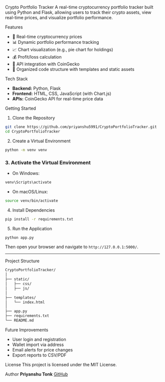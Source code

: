 Crypto Portfolio Tracker
A real-time cryptocurrency portfolio tracker built using Python and Flask, allowing users to track their crypto assets, view real-time prices, and visualize portfolio performance.

Features
- 🔄 Real-time cryptocurrency prices
- 📊 Dynamic portfolio performance tracking
- 📈 Chart visualization (e.g., pie chart for holdings)
- 💰 Profit/loss calculation
- 🧩 API integration with CoinGecko
- 📁 Organized code structure with templates and static assets

Tech Stack
- **Backend:** Python, Flask
- **Frontend:** HTML, CSS, JavaScript (with Chart.js)
- **APIs:** CoinGecko API for real-time price data

Getting Started
1. Clone the Repository

```bash
git clone https://github.com/priyanshu5991/CryptoPortfolioTracker.git
cd CryptoPortfolioTracker
````

2. Create a Virtual Environment
```bash
python -m venv venv
```

### 3. Activate the Virtual Environment
* On Windows:
```bash
venv\Scripts\activate
```

* On macOS/Linux:
```bash
source venv/bin/activate
```

4. Install Dependencies
```bash
pip install -r requirements.txt
```

5. Run the Application
```bash
python app.py
```

Then open your browser and navigate to `http://127.0.0.1:5000/`.

---

 Project Structure
```bash
CryptoPortfolioTracker/
│
├── static/
│   ├── css/
│   ├── js/
│
├── templates/
│   └── index.html
│
├── app.py
├── requirements.txt
└── README.md
```

 Future Improvements
* User login and registration
* Wallet import via address
* Email alerts for price changes
* Export reports to CSV/PDF

License
This project is licensed under the MIT License.

Author
**Priyanshu Tonk**
[GitHub](https://github.com/priyanshu5991)
